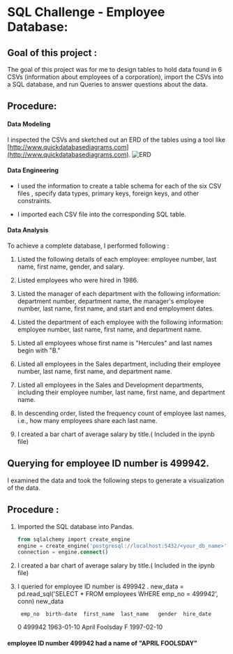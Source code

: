 # SQL Challenge - Employee Database: 

##  Goal of this project :

The goal of this project was for me to design tables to hold data found in 6 CSVs (information about employees of a corporation), import the CSVs into a SQL database, and run Queries to answer questions about the data. 

## Procedure:

#### Data Modeling

 I inspected the CSVs and sketched out an ERD of the tables using a tool like [http://www.quickdatabasediagrams.com](http://www.quickdatabasediagrams.com).
 ![ERD](/Desktop/⁨⁨GitHub_Images⁩/ERD.png)

#### Data Engineering

* I used the information to create a table schema for each of the six CSV files , specify data types, primary keys, foreign keys, and other constraints.

*  I imported each CSV file into the corresponding SQL table.

#### Data Analysis

To achieve a complete database, I performed following :

1. Listed the following details of each employee: employee number, last name, first name, gender, and salary.

2. Listed employees who were hired in 1986.

3. Listed the manager of each department with the following information: department number, department name, the manager's employee number, last name, first name, and start and end employment dates.

4. Listed the department of each employee with the following information: employee number, last name, first name, and department name.

5. Listed all employees whose first name is "Hercules" and last names begin with "B."

6. Listed all employees in the Sales department, including their employee number, last name, first name, and department name.

7. Listed all employees in the Sales and Development departments, including their employee number, last name, first name, and department name.

8. In descending order, listed the frequency count of employee last names, i.e., how many employees share each last name.

9. I created a bar chart of average salary by title.( Included in the ipynb file)

## Querying for employee ID number is 499942.
 
 I examined the data and took the following steps to generate a visualization of the data.

## Procedure :

1. Imported the SQL database into Pandas. 

   ```sql
   from sqlalchemy import create_engine
   engine = create_engine('postgresql://localhost:5432/<your_db_name>')
   connection = engine.connect()
   ```

2.  I created a bar chart of average salary by title.( Included in the ipynb file)

3. I queried for employee ID number is 499942 .
	new_data = pd.read_sql('SELECT * FROM employees WHERE emp_no = 499942', conn)
	new_data

		emp_no	birth-date	first_name	last_name	gender	hire_date
	0	499942	  1963-01-10	     April	    Foolsday	  F	  1997-02-10

#### employee ID number 499942 had a name of "APRIL FOOLSDAY"


